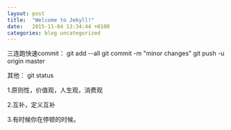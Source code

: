 ```yaml
---
layout: post
title:  "Welcome to Jekyll!"
date:   2015-11-04 13:34:44 +0100
categories: blog uncategorized
---
```


三连跑快速commit：
git add --all
git commit -m "minor changes"
git push -u origin master


其他：
git status


1.原则性，价值观，人生观，消费观

2.互补，定义互补

3.有时候你在停顿的时候。